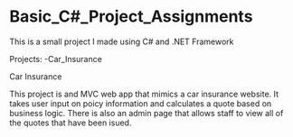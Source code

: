 # Basic_C#_Project_Assignments
 This is a small project I made using C# and .NET Framework
 
 Projects:
 -Car_Insurance
 
 Car Insurance
 
 This project is and MVC web app that mimics a car insurance website. It takes user input on poicy information and calculates a quote based on business logic. There is also an admin page that allows staff to view all of the quotes that have been isued.
